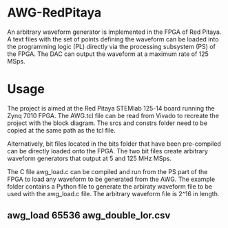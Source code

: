 # AWG-RedPitaya
An arbitrary waveform generator is implemented in the FPGA of Red Pitaya. A text files with the set of points defining the waveform can be loaded into the programming logic (PL) directly via the processing subsystem (PS) of the FPGA. The DAC can output the waveform at a maximum rate of 125 MSps.

# Usage
The project is aimed at the Red Pitaya STEMlab 125-14 board running the Zynq 7010 FPGA. 
The AWG.tcl file can be read from Vivado to recreate the project with the block diagram. The srcs and constrs folder need to be copied at the same path as the tcl file.

Alternatively, bit files located in the bits folder that have been pre-compiled can be directly loaded onto the FPGA. The two bit files create arbitrary waveform generators that output at 5 and 125 MHz MSps.

The C file awg_load.c can be compiled and run from the PS part of the FPGA to load any waveform to be generated from the AWG. The example folder contains a Python file to generate the arbiraty waveform file to be used with the awg_load.c file. The arbitrary waveform file is 2^16 in length.

## awg_load 65536 awg_double_lor.csv



